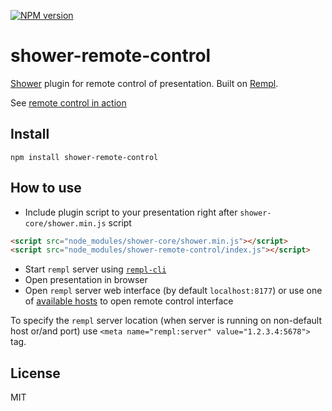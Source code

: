 [![NPM version](https://img.shields.io/npm/v/shower-remote-control.svg)](https://www.npmjs.com/package/shower-remote-control)

# shower-remote-control

[Shower](https://github.com/shower/shower) plugin for remote control of presentation. Built on [Rempl](https://github.com/rempl/rempl).

See [remote control in action](https://youtu.be/So_81loUFx0)

## Install

```
npm install shower-remote-control
```

## How to use

- Include plugin script to your presentation right after `shower-core/shower.min.js` script

```html
<script src="node_modules/shower-core/shower.min.js"></script>
<script src="node_modules/shower-remote-control/index.js"></script>
```

- Start `rempl` server using [`rempl-cli`](https://github.com/rempl/rempl-cli)
- Open presentation in browser
- Open `rempl` server web interface (by default `localhost:8177`) or use one of [available hosts](https://github.com/rempl/rempl#host) to open remote control interface

To specify the `rempl` server location (when server is running on non-default host or/and port) use `<meta name="rempl:server" value="1.2.3.4:5678">` tag.

## License

MIT
